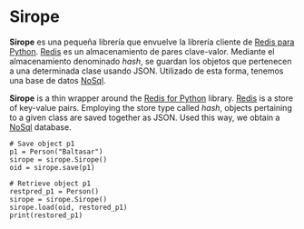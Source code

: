 # Sirope

**Sirope** es una pequeña librería que envuelve la librería cliente de [Redis para Python](https://pypi.org/project/redis/).
[Redis](https://redis.io/) es un almacenamiento de pares clave-valor. Mediante el almacenamiento denominado *hash*, se guardan los objetos que
pertenecen a una determinada clase usando JSON. Utilizado de esta forma, tenemos una base de datos [NoSql](https://es.wikipedia.org/wiki/NoSQL).

**Sirope** is a thin wrapper around the [Redis for Python](https://pypi.org/project/redis/) library. [Redis](https://redis.io/) is a store of
key-value pairs. Employing the store type called *hash*, objects pertaining to a given class are saved together as JSON. Used this way, we obtain a
[NoSql](https://en.wikipedia.org/wiki/NoSQL) database.

```
# Save object p1
p1 = Person("Baltasar")
sirope = sirope.Sirope()
oid = sirope.save(p1)
```

```
# Retrieve object p1
restpred_p1 = Person()
sirope = sirope.Sirope()
sirope.load(oid, restored_p1)
print(restored_p1)
```

